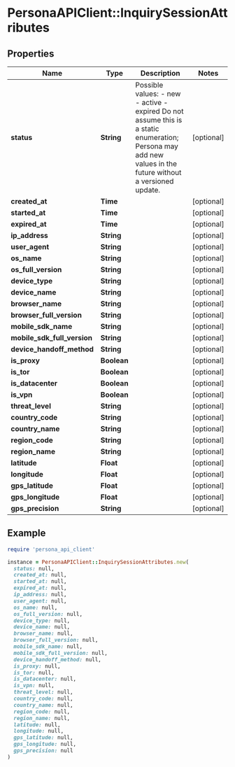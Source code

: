 # PersonaAPIClient::InquirySessionAttributes

## Properties

| Name | Type | Description | Notes |
| ---- | ---- | ----------- | ----- |
| **status** | **String** | Possible values: - new - active - expired  Do not assume this is a static enumeration; Persona may add new values in the future without a versioned update. | [optional] |
| **created_at** | **Time** |  | [optional] |
| **started_at** | **Time** |  | [optional] |
| **expired_at** | **Time** |  | [optional] |
| **ip_address** | **String** |  | [optional] |
| **user_agent** | **String** |  | [optional] |
| **os_name** | **String** |  | [optional] |
| **os_full_version** | **String** |  | [optional] |
| **device_type** | **String** |  | [optional] |
| **device_name** | **String** |  | [optional] |
| **browser_name** | **String** |  | [optional] |
| **browser_full_version** | **String** |  | [optional] |
| **mobile_sdk_name** | **String** |  | [optional] |
| **mobile_sdk_full_version** | **String** |  | [optional] |
| **device_handoff_method** | **String** |  | [optional] |
| **is_proxy** | **Boolean** |  | [optional] |
| **is_tor** | **Boolean** |  | [optional] |
| **is_datacenter** | **Boolean** |  | [optional] |
| **is_vpn** | **Boolean** |  | [optional] |
| **threat_level** | **String** |  | [optional] |
| **country_code** | **String** |  | [optional] |
| **country_name** | **String** |  | [optional] |
| **region_code** | **String** |  | [optional] |
| **region_name** | **String** |  | [optional] |
| **latitude** | **Float** |  | [optional] |
| **longitude** | **Float** |  | [optional] |
| **gps_latitude** | **Float** |  | [optional] |
| **gps_longitude** | **Float** |  | [optional] |
| **gps_precision** | **String** |  | [optional] |

## Example

```ruby
require 'persona_api_client'

instance = PersonaAPIClient::InquirySessionAttributes.new(
  status: null,
  created_at: null,
  started_at: null,
  expired_at: null,
  ip_address: null,
  user_agent: null,
  os_name: null,
  os_full_version: null,
  device_type: null,
  device_name: null,
  browser_name: null,
  browser_full_version: null,
  mobile_sdk_name: null,
  mobile_sdk_full_version: null,
  device_handoff_method: null,
  is_proxy: null,
  is_tor: null,
  is_datacenter: null,
  is_vpn: null,
  threat_level: null,
  country_code: null,
  country_name: null,
  region_code: null,
  region_name: null,
  latitude: null,
  longitude: null,
  gps_latitude: null,
  gps_longitude: null,
  gps_precision: null
)
```

